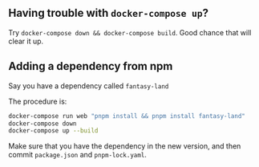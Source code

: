 
## Having trouble with `docker-compose up`?
Try `docker-compose down && docker-compose build`. Good chance that will clear it up.

## Adding a dependency from npm
Say you have a dependency called `fantasy-land`

The procedure is:

``` sh
docker-compose run web "pnpm install && pnpm install fantasy-land"
docker-compose down
docker-compose up --build
```

Make sure that you have the dependency in the new version, and then 
commit `package.json` and `pnpm-lock.yaml`.
